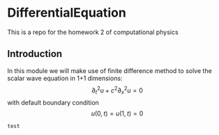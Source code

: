 # DifferentialEquation
This is a repo for the homework 2 of computational physics

## Introduction
In this module we will make use of finite difference method to solve the scalar wave equation in 1+1 dimensions:
$$\partial_t^2 u + c^2 \partial_x^2 u = 0$$
with default boundary condition
$$ u(0, t) = u(1, t) = 0 $$

```LaTeX
test
```
